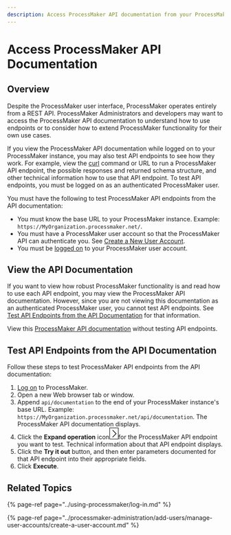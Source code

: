 ```yaml
---
description: Access ProcessMaker API documentation from your ProcessMaker instance.
---
```


# Access ProcessMaker API Documentation

## Overview

Despite the ProcessMaker user interface, ProcessMaker operates entirely from a REST API. ProcessMaker Administrators and developers may want to access the ProcessMaker API documentation to understand how to use endpoints or to consider how to extend ProcessMaker functionality for their own use cases.

If you view the ProcessMaker API documentation while logged on to your ProcessMaker instance, you may also test API endpoints to see how they work. For example, view the [curl](https://github.com/curl/curl) command or URL to run a ProcessMaker API endpoint, the possible responses and returned schema structure, and other technical information how to use that API endpoint. To test API endpoints, you must be logged on as an authenticated ProcessMaker user.

You must have the following to test ProcessMaker API endpoints from the API documentation:

* You must know the base URL to your ProcessMaker instance. Example: `https://MyOrganization.processmaker.net/`.
* You must have a ProcessMaker user account so that the ProcessMaker API can authenticate you. See [Create a New User Account](../processmaker-administration/add-users/manage-user-accounts/create-a-user-account.md#create-a-processmaker-user-account).
* You must be [logged on](../using-processmaker/log-in.md#log-on) to your ProcessMaker user account.

## View the API Documentation

If you want to view how robust ProcessMaker functionality is and read how to use each API endpoint, you may view the ProcessMaker API documentation. However, since you are not viewing this documentation as an authenticated ProcessMaker user, you cannot test API endpoints. See [Test API Endpoints from the API Documentation](access-processmaker-api-documentation.md#test-api-endpoints-from-the-api-documentation) for that information.

View this [ProcessMaker API documentation](https://staging-pm4.processmaker.net/api/documentation) without testing API endpoints.

## Test API Endpoints from the API Documentation

Follow these steps to test ProcessMaker API endpoints from the API documentation:

1. [Log on](../using-processmaker/log-in.md#log-in) to ProcessMaker.
2. Open a new Web browser tab or window.
3. Append `api/documentation` to the end of your ProcessMaker instance's base URL. Example: `https://MyOrganization.processmaker.net/api/documentation`. The ProcessMaker API documentation displays.
4. Click the **Expand operation** icon![](../.gitbook/assets/swagger-expand-operation-icon.png)for the ProcessMaker API endpoint you want to test. Technical information about that API endpoint displays.
5. Click the **Try it out** button, and then enter parameters documented for that API endpoint into their appropriate fields.
6. Click **Execute**.

## Related Topics

{% page-ref page="../using-processmaker/log-in.md" %}

{% page-ref page="../processmaker-administration/add-users/manage-user-accounts/create-a-user-account.md" %}


